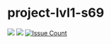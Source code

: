 # project-lvl1-s69
<a href="https://codeclimate.com/github/Ofitserov/project-lvl1-s69"><img src="https://codeclimate.com/github/Ofitserov/project-lvl1-s69/badges/gpa.svg" /></a>
<a href="https://codeclimate.com/github/Ofitserov/project-lvl1-s69/coverage"><img src="https://codeclimate.com/github/Ofitserov/project-lvl1-s69/badges/coverage.svg" /></a>
[![Issue Count](https://codeclimate.com/github/Ofitserov/project-lvl1-s69/badges/issue_count.svg)](https://codeclimate.com/github/Ofitserov/project-lvl1-s69)
